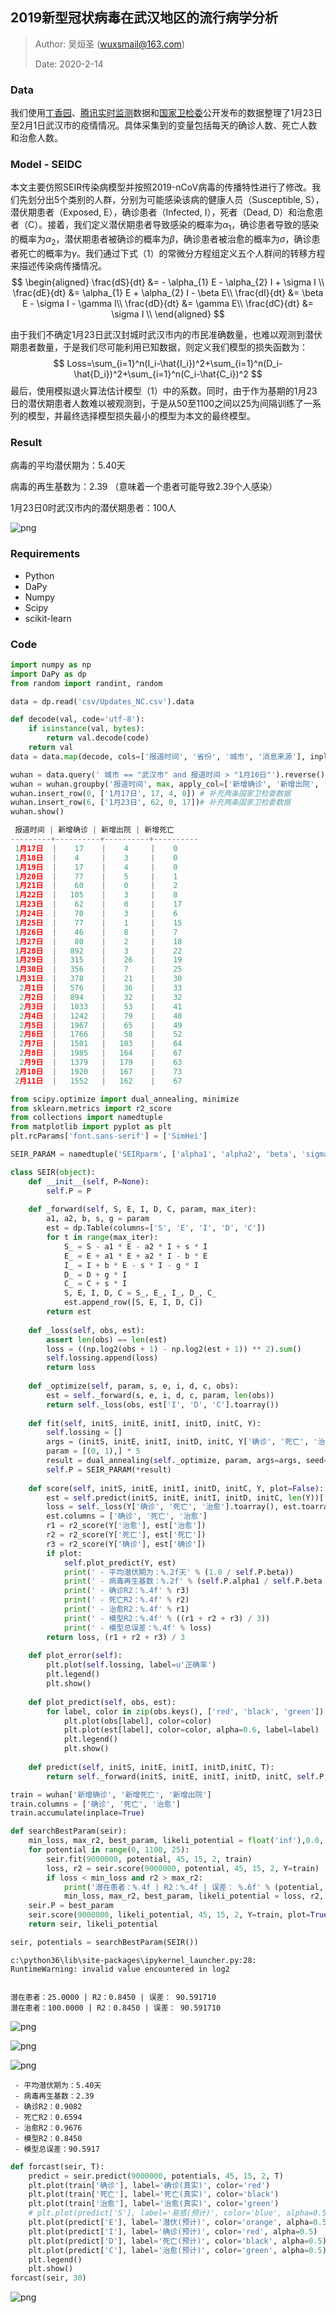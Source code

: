 ## 2019新型冠状病毒在武汉地区的流行病学分析

> Author: 吴烜圣 (wuxsmail@163.com)
>
> Date: 2020-2-14

### Data

我们使用[丁香园](https://github.com/BlankerL/DXY-COVID-19-Data)、[腾讯实时监测](https://news.qq.com/zt2020/page/feiyan.htm)数据和[国家卫检委](https://github.com/839Studio/Novel-Coronavirus-Updates)公开发布的数据整理了1月23日至2月1日武汉市的疫情情况。具体采集到的变量包括每天的确诊人数、死亡人数和治愈人数。

### Model - SEIDC

本文主要仿照SEIR传染病模型并按照2019-nCoV病毒的传播特性进行了修改。我们先划分出5个类别的人群，分别为可能感染该病的健康人员（Susceptible, S），潜伏期患者（Exposed, E），确诊患者（Infected, I），死者（Dead, D）和治愈患者（C）。接着，我们定义潜伏期患者导致感染的概率为$\alpha_1$，确诊患者导致的感染的概率为$\alpha_2$，潜伏期患者被确诊的概率为$\beta$，确诊患者被治愈的概率为$\sigma$，确诊患者死亡的概率为$\gamma$。我们通过下式（1）的常微分方程组定义五个人群间的转移方程来描述传染病传播情况。
$$
\begin{aligned}
\frac{dS}{dt} &= - \alpha_{1} E - \alpha_{2} I + \sigma I \\
\frac{dE}{dt} &= \alpha_{1} E + \alpha_{2} I - \beta E\\
\frac{dI}{dt} &= \beta E - \sigma I - \gamma I\\
\frac{dD}{dt} &= \gamma E\\
\frac{dC}{dt} &= \sigma I \\
\end{aligned}
$$

由于我们不确定1月23日武汉封城时武汉市内的市民准确数量，也难以观测到潜伏期患者数量，于是我们尽可能利用已知数据，则定义我们模型的损失函数为：
$$
Loss=\sum_{i=1}^n(I_i-\hat{I_i})^2+\sum_{i=1}^n(D_i-\hat{D_i})^2+\sum_{i=1}^n(C_i-\hat{C_i})^2
$$
最后，使用模拟退火算法估计模型（1）中的系数。同时，由于作为基期的1月23日的潜伏期患者人数难以被观测到，于是从50至1100之间以25为间隔训练了一系列的模型，并最终选择模型损失最小的模型为本文的最终模型。

### Result

病毒的平均潜伏期为：5.40天 

病毒的再生基数为：2.39 （意味着一个患者可能导致2.39个人感染）

1月23日0时武汉市内的潜伏期患者：100人

![png](output_7_0.png)

### Requirements

* Python
* DaPy
* Numpy
* Scipy
* scikit-learn

### Code

```python
import numpy as np
import DaPy as dp
from random import randint, random
```


```python
data = dp.read('csv/Updates_NC.csv').data
```

```python
def decode(val, code='utf-8'):
    if isinstance(val, bytes):
        return val.decode(code)
    return val
data = data.map(decode, cols=['报道时间', '省份', '城市', '消息来源'], inplace=True)
```


```python
wuhan = data.query(' 城市 == "武汉市" and 报道时间 > "1月16日"').reverse()
wuhan = wuhan.groupby('报道时间', max, apply_col=['新增确诊', '新增出院', '新增死亡'])
wuhan.insert_row(0, ['1月17日', 17, 4, 0]) # 补充两条国家卫检委数据
wuhan.insert_row(6, ['1月23日', 62, 0, 17])# 补充两条国家卫检委数据
wuhan.show()
```

```python
 报道时间 | 新增确诊 | 新增出院 | 新增死亡 
---------+----------+----------+----------
 1月17日  |    17    |    4     |    0     
 1月18日  |    4     |    3     |    0     
 1月19日  |    17    |    4     |    0     
 1月20日  |    77    |    5     |    1     
 1月21日  |    60    |    0     |    2     
 1月22日  |   105    |    3     |    8     
 1月23日  |    62    |    0     |    17    
 1月24日  |    70    |    3     |    6     
 1月25日  |    77    |    1     |    15    
 1月26日  |    46    |    8     |    7     
 1月27日  |    80    |    2     |    18    
 1月28日  |   892    |    3     |    22    
 1月29日  |   315    |    26    |    19    
 1月30日  |   356    |    7     |    25    
 1月31日  |   378    |    21    |    30    
  2月1日  |   576    |    36    |    33    
  2月2日  |   894    |    32    |    32    
  2月3日  |   1033   |    53    |    41    
  2月4日  |   1242   |    79    |    48    
  2月5日  |   1967   |    65    |    49    
  2月6日  |   1766   |    58    |    52    
  2月7日  |   1501   |   103    |    64    
  2月8日  |   1985   |   164    |    67    
  2月9日  |   1379   |   179    |    63    
 2月10日  |   1920   |   167    |    73    
 2月11日  |   1552   |   162    |    67    
```


```python
from scipy.optimize import dual_annealing, minimize
from sklearn.metrics import r2_score
from collections import namedtuple
from matplotlib import pyplot as plt
plt.rcParams['font.sans-serif'] = ['SimHei']

SEIR_PARAM = namedtuple('SEIRparm', ['alpha1', 'alpha2', 'beta', 'sigma', 'gamma'])

class SEIR(object):
    def __init__(self, P=None):
        self.P = P
        
    def _forward(self, S, E, I, D, C, param, max_iter):
        a1, a2, b, s, g = param
        est = dp.Table(columns=['S', 'E', 'I', 'D', 'C'])
        for t in range(max_iter):
            S_ = S - a1 * E - a2 * I + s * I
            E_ = E + a1 * E + a2 * I - b * E
            I_ = I + b * E - s * I - g * I
            D_ = D + g * I
            C_ = C + s * I
            S, E, I, D, C = S_, E_, I_, D_, C_
            est.append_row([S, E, I, D, C])
        return est
    
    def _loss(self, obs, est):
        assert len(obs) == len(est)
        loss = ((np.log2(obs + 1) - np.log2(est + 1)) ** 2).sum()
        self.lossing.append(loss)
        return loss
    
    def _optimize(self, param, s, e, i, d, c, obs):
        est = self._forward(s, e, i, d, c, param, len(obs))
        return self._loss(obs, est['I', 'D', 'C'].toarray())
    
    def fit(self, initS, initE, initI, initD, initC, Y):
        self.lossing = []
        args = (initS, initE, initI, initD, initC, Y['确诊', '死亡', '治愈'].toarray())
        param = [(0, 1),] * 5
        result = dual_annealing(self._optimize, param, args=args, seed=30, maxiter=10)['x']
        self.P = SEIR_PARAM(*result)
    
    def score(self, initS, initE, initI, initD, initC, Y, plot=False):
        est = self.predict(initS, initE, initI, initD, initC, len(Y))['I', 'D', 'C']
        loss = self._loss(Y['确诊', '死亡', '治愈'].toarray(), est.toarray())
        est.columns = ['确诊', '死亡', '治愈']
        r1 = r2_score(Y['治愈'], est['治愈'])
        r2 = r2_score(Y['死亡'], est['死亡'])
        r3 = r2_score(Y['确诊'], est['确诊'])
        if plot:
            self.plot_predict(Y, est)
            print(' - 平均潜伏期为：%.2f天' % (1.0 / self.P.beta))
            print(' - 病毒再生基数：%.2f' % (self.P.alpha1 / self.P.beta + (self.P.alpha2 / self.P.sigma + self.P.alpha2 / self.P.gamma)/ 2))
            print(' - 确诊R2：%.4f' % r3)
            print(' - 死亡R2：%.4f' % r2)
            print(' - 治愈R2：%.4f' % r1)
            print(' - 模型R2：%.4f' % ((r1 + r2 + r3) / 3))
            print(' - 模型总误差：%.4f' % loss)
        return loss, (r1 + r2 + r3) / 3
    
    def plot_error(self):
        plt.plot(self.lossing, label=u'正确率')
        plt.legend()
        plt.show()
    
    def plot_predict(self, obs, est):
        for label, color in zip(obs.keys(), ['red', 'black', 'green']):
            plt.plot(obs[label], color=color)
            plt.plot(est[label], color=color, alpha=0.6, label=label)
            plt.legend()
            plt.show()
            
    def predict(self, initS, initE, initI, initD,initC, T):
        return self._forward(initS, initE, initI, initD, initC, self.P, T)
```


```python
train = wuhan['新增确诊', '新增死亡', '新增出院']
train.columns = ['确诊', '死亡', '治愈']
train.accumulate(inplace=True)

def searchBestParam(seir):
    min_loss, max_r2, best_param, likeli_potential = float('inf'),0.0, None, 0
    for potential in range(0, 1100, 25):
        seir.fit(9000000, potential, 45, 15, 2, train)
        loss, r2 = seir.score(9000000, potential, 45, 15, 2, Y=train)
        if loss < min_loss and r2 > max_r2:
            print('潜在患者：%.4f | R2：%.4f | 误差： %.6f' % (potential, r2, loss))
            min_loss, max_r2, best_param, likeli_potential = loss, r2, seir.P, potential
    seir.P = best_param
    seir.score(9000000, likeli_potential, 45, 15, 2, Y=train, plot=True)
    return seir, likeli_potential

seir, potentials = searchBestParam(SEIR())
```

    c:\python36\lib\site-packages\ipykernel_launcher.py:28: RuntimeWarning: invalid value encountered in log2


    潜在患者：25.0000 | R2：0.8450 | 误差： 90.591710
    潜在患者：100.0000 | R2：0.8450 | 误差： 90.591710



![png](output_6_2.png)



![png](output_6_3.png)



![png](output_6_4.png)


     - 平均潜伏期为：5.40天
     - 病毒再生基数：2.39
     - 确诊R2：0.9082
     - 死亡R2：0.6594
     - 治愈R2：0.9676
     - 模型R2：0.8450
     - 模型总误差：90.5917

```python
def forcast(seir, T):
    predict = seir.predict(9000000, potentials, 45, 15, 2, T)
    plt.plot(train['确诊'], label='确诊(真实)', color='red')
    plt.plot(train['死亡'], label='死亡(真实)', color='black')
    plt.plot(train['治愈'], label='治愈(真实)', color='green')
    # plt.plot(predict['S'], label='易感(预计)', color='blue', alpha=0.5)
    plt.plot(predict['E'], label='潜伏(预计)', color='orange', alpha=0.5)
    plt.plot(predict['I'], label='确诊(预计)', color='red', alpha=0.5)
    plt.plot(predict['D'], label='死亡(预计)', color='black', alpha=0.5)
    plt.plot(predict['C'], label='治愈(预计)', color='green', alpha=0.5)
    plt.legend()
    plt.show()
forcast(seir, 30)
```


![png](output_7_0.png)


